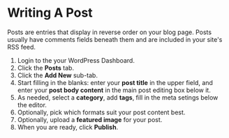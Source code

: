 # Writing A Post

Posts are entries that display in reverse order on your blog page. Posts usually have comments fields beneath them and are included in your site's RSS feed.

1. Login to the your WordPress Dashboard.
2. Click the **Posts** tab.
3. Click the **Add New** sub-tab.
4. Start filling in the blanks: enter your **post title** in the upper field, and enter your **post body content** in the main post editing box below it.
5. As needed, select a **category**, add **tags**, fill in the meta setings below the editor.
6. Optionally, pick which formats suit your post content best.
7. Optionally, upload a **featured image** for your post.
8. When you are ready, click **Publish**.
